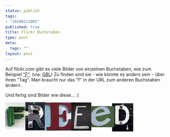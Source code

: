 ```yaml
--- 
status: publish
tags: 
- "10100111001"
published: true
title: Flickr Buchstaben
type: post
meta: 
  tags: ""
layout: post
---
```

Auf flickr.com gibt es viele Bilder von einzelnen Buchstaben, wie zum Beispiel <a href="http://www.flickr.com/photos/tags/f/">"F"</a>. (via: <a href="http://blog.outer-court.com/archive/2005-01-15-html#n63">GBL</a>) Zu finden sind sie - wie könnte es anders sein - über ihren "Tag". Man braucht nur das "f" in der URL zum anderen Buchstaben ändern.

Und fertig sind Bilder wie diese... :)

<img src="/media/wp/flickrfred.jpg" alt="Freeed" class="centered border" />

